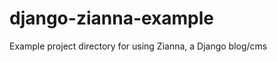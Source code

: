 django-zianna-example
=====================

Example project directory for using Zianna, a Django blog/cms
